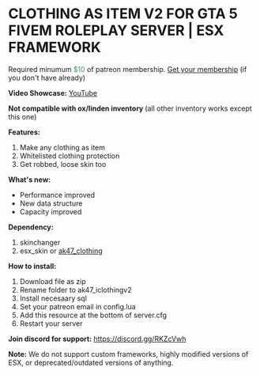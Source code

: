 <h1>CLOTHING AS ITEM V2 FOR GTA 5 FIVEM ROLEPLAY SERVER | ESX FRAMEWORK</h1>
<p>Required minumum <span style="color: #339966;">$10</span> of patreon membership. <a href="https://patreon.com/menanak47" target="_blank">Get your membership</a> (if you don't have already)</p>
<p><strong>Video Showcase:</strong> <a href="https://youtu.be/-9QQQlKoqyE" target="_blank">YouTube</a></p>
<p><strong>Not compatible with ox/linden inventory </strong>(all other inventory works except this one)</p>
<p><strong>Features: </strong></p>
<ol>
<li>Make any clothing as item</li>
<li>Whitelisted clothing protection</li>
<li>Get robbed, loose skin too</li>
</ol>
<p><strong>What's new:&nbsp;</strong></p>
<ul>
<li>Performance improved</li>
<li>New data structure</li>
<li>Capacity improved</li>
</ul>
<p><strong>Dependency:</strong></p>
<ol>
<li>skinchanger</li>
<li>esx_skin or <a href="https://youtu.be/DMsrgJg92PE" target="_blank">ak47_clothing</a></li>
</ol>
<p><strong>How to install:</strong></p>
<ol>
<li>Download file as zip</li>
<li>Rename folder to ak47_iclothingv2</li>
<li>Install necesaary sql</li>
<li>Set your patreon email in config.lua</li>
<li>Add this resource at the bottom of server.cfg</li>
<li>Restart your server</li>
</ol>
<p><strong>Join discord for support:</strong> <a href="https://discord.gg/RKZcVwh">https://discord.gg/RKZcVwh</a></p>
<p><strong>Note:</strong> We do not support custom frameworks, highly modified versions of ESX, or deprecated/outdated versions of anything.</p>
